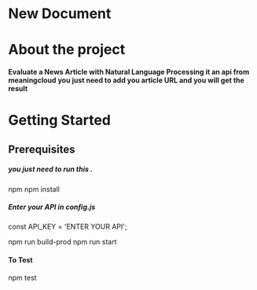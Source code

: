 # New Document


# About the project 
#### Evaluate a News Article with Natural Language Processing it an api from meaningcloud you just need to add you article URL and you will get the result 

# Getting Started


## Prerequisites

##### you just need to run this .

npm
npm install 

##### Enter your API in config.js
const API_KEY = 'ENTER YOUR API';
 
npm run build-prod
npm run start  

#### To Test
npm test